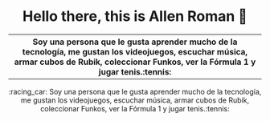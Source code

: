 <h1 align="center">   
  Hello there, this is Allen Roman 👋
</h1>
 <table align="center">
    <tr>
    <th ">Soy una persona que le gusta aprender mucho de la tecnología, me gustan los videojuegos, escuchar música, armar cubos de Rubik, coleccionar Funkos, ver la Fórmula 1 y jugar tenis.:tennis: </th>
    </tr>
</table>   
<p align="center">:racing_car: Soy una persona que le gusta aprender mucho de la tecnología, me gustan los videojuegos, escuchar música, armar cubos de Rubik, coleccionar Funkos, ver la Fórmula 1 y jugar tenis.:tennis: </p>

<h2></h1>
